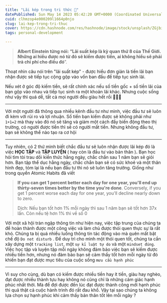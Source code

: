 ```yaml
---
title: "Lãi kép trong tri thức 🤔"
datePublished: Sun May 14 2023 05:42:20 GMT+0000 (Coordinated Universal Time)
cuid: clhmzop4e000209l1664p0njo
slug: lai-kep-trong-tri-thuc
cover: https://cdn.hashnode.com/res/hashnode/image/stock/unsplash/ZGjbiukp_-A/upload/d6c748310cb35dbda2f7d145085c402f.jpeg
tags: personal-development

---
```


> **Albert Einstein từng nói: “Lãi suất kép là kỳ quan thứ 8 của Thế Giới.** **Những ai hiểu được nó từ đó sẽ kiếm được tiền, ai không hiểu sẽ phải trả chi phí cho điều đó**”.

Thoạt nhìn câu nói trên "lãi suất kép" - được hiểu đơn giản là tiền lãi bạn nhận được sẽ tiếp tục cộng gộp vào vốn ban đầu để tiếp tục sinh lãi.

Nếu xét ở góc độ kiếm tiền, sẽ rất chính xác nếu số tiền gốc + số tiền lãi của bạn gộp vào nhau và tiếp tục sinh ra một khoản lãi khác. Nhưng cuộc sống như vậy thì quá dễ, tất cả mọi người đều giàu hết rồi 🤣🤣🤣

---

Với một người đã thông qua nhiều kênh đầu tư như mình, việc đầu tư sẽ luôn đi kèm với rủi ro và lợi nhuận. Số tiền bạn kiếm được sẽ không phải như `1+1=2` mà thay vào đó nó sẽ tăng và giảm một cách đầy biến động theo thị trường, có người được tiền thì sẽ có người mất tiền. Nhưng không đầu tư, bạn sẽ không thể nào tạo ra cơ hội

---

Tuy nhiên, có 2 thứ mình biết chắc đầu tư sẽ luôn nhận được lãi kép đó là việc **HỌC TẬP** và **TẬP LUYỆN** ( hay còn là đầu tư vào bản thân )**.** Bạn học hỏi tìm tòi trau dồi kiến thức hằng ngày, chắc chắn sau 1 năm bạn sẽ giỏi hơn. Bạn tập thể dục hằng ngày, chắc chắn bạn sẽ có sức khoẻ và một thân hình đẹp, tóm lại là nếu bạn đầu tư thì nó sẽ luôn tăng trưởng. Giống như trong quyển Atomic Habits đã viết

> **If you can get 1 percent better each day for one year, you'll end up thirty-seven times better by the time you're done**. Conversely, if you get 1 percent worse each day for one year, you'll decline nearly down to zero.
> 
> Dịch: Nếu bạn tốt hơn 1% mỗi ngày thì sau 1 năm bạn sẽ tốt hơn 37x lần. Còn nếu tệ hơn 1% thì về số 0

Với một xã hội tràn ngập thông tin như hiện nay, việc tập trung của chúng ta để hoàn thành được một công việc và làm chủ được thói quen thực sự là rất khó. Chúng ta bị quá nhiều luồng thông tin tác động vào mà quên mất bật chế độ `Do not disturb` . Để duy trì cho mình một thói quen tốt, chúng ta cần xây dựng một `tracking list`, một `sự kỉ luật tự do` và một `mindset đúng`. Việc học tập và luyện tập mỗi ngày không đảm bảo việc bạn sẽ kiếm được nhiều tiền hơn, nhưng nó đảm bảo bạn sẽ cảm thấy tốt hơn mỗi ngày từ đó khiến bạn đạt được mục tiêu của cuộc sống `mưu cầu hạnh phúc`

---

Vì suy cho cùng, dù bạn có kiếm được nhiều tiền hay ít tiền, giàu hay nghèo, đạt được nhiều thành tựu hay không nó cũng chỉ là những cảm giác hạnh phúc nhất thời. Mà để đợi được đến lúc đạt được thành công mới hạnh phúc thì quả thật cả cuộc hành trình đó rất đau khổ. Vậy tại sao chúng ta không lựa chọn sự hạnh phúc khi cảm thấy bản thân tốt lên mỗi ngày ?